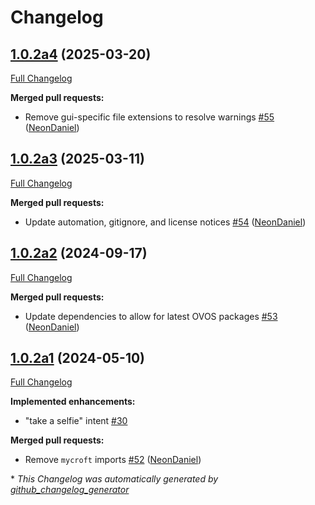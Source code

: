# Changelog

## [1.0.2a4](https://github.com/NeonGeckoCom/skill-camera/tree/1.0.2a4) (2025-03-20)

[Full Changelog](https://github.com/NeonGeckoCom/skill-camera/compare/1.0.2a3...1.0.2a4)

**Merged pull requests:**

- Remove gui-specific file extensions to resolve warnings [\#55](https://github.com/NeonGeckoCom/skill-camera/pull/55) ([NeonDaniel](https://github.com/NeonDaniel))

## [1.0.2a3](https://github.com/NeonGeckoCom/skill-camera/tree/1.0.2a3) (2025-03-11)

[Full Changelog](https://github.com/NeonGeckoCom/skill-camera/compare/1.0.2a2...1.0.2a3)

**Merged pull requests:**

- Update automation, gitignore, and license notices [\#54](https://github.com/NeonGeckoCom/skill-camera/pull/54) ([NeonDaniel](https://github.com/NeonDaniel))

## [1.0.2a2](https://github.com/NeonGeckoCom/skill-camera/tree/1.0.2a2) (2024-09-17)

[Full Changelog](https://github.com/NeonGeckoCom/skill-camera/compare/1.0.2a1...1.0.2a2)

**Merged pull requests:**

- Update dependencies to allow for latest OVOS packages [\#53](https://github.com/NeonGeckoCom/skill-camera/pull/53) ([NeonDaniel](https://github.com/NeonDaniel))

## [1.0.2a1](https://github.com/NeonGeckoCom/skill-camera/tree/1.0.2a1) (2024-05-10)

[Full Changelog](https://github.com/NeonGeckoCom/skill-camera/compare/1.0.1...1.0.2a1)

**Implemented enhancements:**

- "take a selfie" intent [\#30](https://github.com/NeonGeckoCom/skill-camera/issues/30)

**Merged pull requests:**

- Remove `mycroft` imports [\#52](https://github.com/NeonGeckoCom/skill-camera/pull/52) ([NeonDaniel](https://github.com/NeonDaniel))



\* *This Changelog was automatically generated by [github_changelog_generator](https://github.com/github-changelog-generator/github-changelog-generator)*
